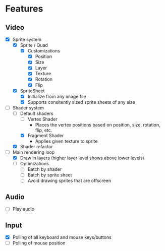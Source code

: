 # Features
## Video
- [x] Sprite system
    - [x] Sprite / Quad
        - [x] Customizations
            - [x] Position
            - [x] Size
            - [x] Layer
            - [x] Texture
            - [x] Rotation
            - [x] Flip

    - [x] SpriteSheet
        - [x] Initialize from any image file
        - [x] Supports consitently sized sprite sheets of any size

- [ ] Shader system
    - [ ] Default shaders
        - [ ] Vertex Shader
            - Places the vertex positions based on position, size, rotation, flip, etc.
        - [x] Fragment Shader
            - Applies given texture to sprite

    - [x] Shader refactor

- [ ] Main rendering loop
    - [x] Draw in layers (higher layer level shows above lower levels)
    - [ ] Optimizations
        - [ ] Batch by shader
        - [ ] Batch by sprite sheet
        - [ ] Avoid drawing sprites that are offscreen

## Audio
- [ ] Play audio

## Input
- [x] Polling of all keyboard and mouse keys/buttons
- [ ] Polling of mouse position
